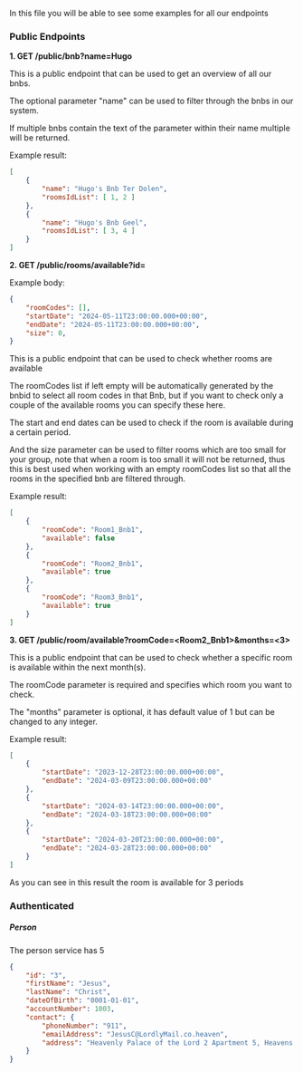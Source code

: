 In this file you will be able to see some examples for all our endpoints

### Public Endpoints

**1. GET /public/bnb?name=Hugo**

This is a public endpoint that can be used to get an overview of all our bnbs. 

The optional parameter "name" can be used to filter through the bnbs in our system.

If multiple bnbs contain the text of the parameter within their name multiple will be returned.

Example result:

```json
[
    {
        "name": "Hugo's Bnb Ter Dolen",
        "roomsIdList": [ 1, 2 ]
    },
    {
        "name": "Hugo's Bnb Geel",
        "roomsIdList": [ 3, 4 ]
    }
]
```

**2. GET /public/rooms/available?id=<bnbId>**

Example body:

```json
{
    "roomCodes": [], 
    "startDate": "2024-05-11T23:00:00.000+00:00",
    "endDate": "2024-05-11T23:00:00.000+00:00",
    "size": 0,
}
```

This is a public endpoint that can be used to check whether rooms are available

The roomCodes list if left empty will be automatically generated by the bnbid to select all room codes in that Bnb, but if you want to check only a couple of the available rooms you can specify these here.

The start and end dates can be used to check if the room is available during a certain period. 

And the size parameter can be used to filter rooms which are too small for your group, note that when a room is too small it will not be returned, thus this is best used when working with an empty roomCodes list so that all the rooms in the specified bnb are filtered through.

Example result:

```json
[
    {
        "roomCode": "Room1_Bnb1",
        "available": false
    },
    {
        "roomCode": "Room2_Bnb1",
        "available": true
    },
    {
        "roomCode": "Room3_Bnb1",
        "available": true
    }
]
```

**3. GET /public/room/available?roomCode=<Room2_Bnb1>&months=<3>**

This is a public endpoint that can be used to check whether a specific room is available within the next month(s).

The roomCode parameter is required and specifies which room you want to check.

The "months" parameter is optional, it has default value of 1 but can be changed to any integer.

Example result:

```json
[
    {
        "startDate": "2023-12-28T23:00:00.000+00:00",
        "endDate": "2024-03-09T23:00:00.000+00:00"
    },
    {
        "startDate": "2024-03-14T23:00:00.000+00:00",
        "endDate": "2024-03-18T23:00:00.000+00:00"
    },
    {
        "startDate": "2024-03-20T23:00:00.000+00:00",
        "endDate": "2024-03-28T23:00:00.000+00:00"
    }
]
```

As you can see in this result the room is available for 3 periods 

### Authenticated

##### Person

The person service has 5

```json
{
    "id": "3",
    "firstName": "Jesus",
    "lastName": "Christ",
    "dateOfBirth": "0001-01-01",
    "accountNumber": 1003,
    "contact": {
        "phoneNumber": "911",
        "emailAddress": "JesusC@LordlyMail.co.heaven",
        "address": "Heavenly Palace of the Lord 2 Apartment 5, Heavens Gate"
    }
}
```